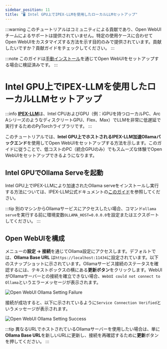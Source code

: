 ```yaml
---
sidebar_position: 11
title: "🖥️ Intel GPU上でIPEX-LLMを使用したローカルLLMセットアップ"
---
```


:::warning
このチュートリアルはコミュニティによる貢献であり、Open WebUIチームによるサポートは提供されていません。特定の使用ケースに合わせてOpen WebUIをカスタマイズする方法を示す目的のみで提供されています。貢献したいですか？貢献ガイドをチェックしてください。
:::

:::note
このガイドは[手動インストール](/getting-started/index.md)を通じてOpen WebUIをセットアップする場合に検証済みです。
:::

# Intel GPU上でIPEX-LLMを使用したローカルLLMセットアップ

:::info
[**IPEX-LLM**](https://github.com/intel-analytics/ipex-llm)は、Intel CPUおよびGPU（例：iGPUを持つローカルPC、Arc AシリーズのようなディスクリートGPU、Flex、Max）でLLMを非常に低遅延で実行するためのPyTorchライブラリです。
:::

このチュートリアルでは、**Intel GPU上でホストされるIPEX-LLM加速Ollamaバックエンド**を使用してOpen WebUIをセットアップする方法を示します。このガイドに従うことで、低コストのPC（統合GPUのみ）でもスムーズな体験でOpen WebUIをセットアップできるようになります。

## Intel GPUでOllama Serveを起動

Intel GPU上でIPEX-LLMにより加速されたOllama serveをインストールし実行する方法については、IPEX-LLM公式ドキュメントの[このガイド](https://ipex-llm.readthedocs.io/en/latest/doc/LLM/Quickstart/ollama_quickstart.html)を参照してください。

:::tip
別のマシンからOllamaサービスにアクセスしたい場合、コマンド`ollama serve`を実行する前に環境変数`OLLAMA_HOST=0.0.0.0`を設定またはエクスポートしてください。
:::

## Open WebUIを構成

メニューの**設定 -> 接続**を通じてOllama設定にアクセスします。デフォルトでは、**Ollama Base URL** は`https://localhost:11434`に設定されています。以下のスナップショットに示されています。Ollamaサービス接続のステータスを確認するには、テキストボックスの横にある**更新ボタン**をクリックします。WebUIがOllamaサーバーとの接続を確立できない場合、`WebUI could not connect to Ollama`というエラーメッセージが表示されます。

![Open WebUI Ollama Setting Failure](https://llm-assets.readthedocs.io/en/latest/_images/open_webui_settings_0.png)

接続が成功すると、以下に示されているように`Service Connection Verified`というメッセージが表示されます。

![Open WebUI Ollama Setting Success](https://llm-assets.readthedocs.io/en/latest/_images/open_webui_settings.png)

:::tip
異なるURLでホストされているOllamaサーバーを使用したい場合は、単に**Ollama Base URL**を新しいURLに更新し、接続を再確認するために**更新**ボタンを押してください。
:::
